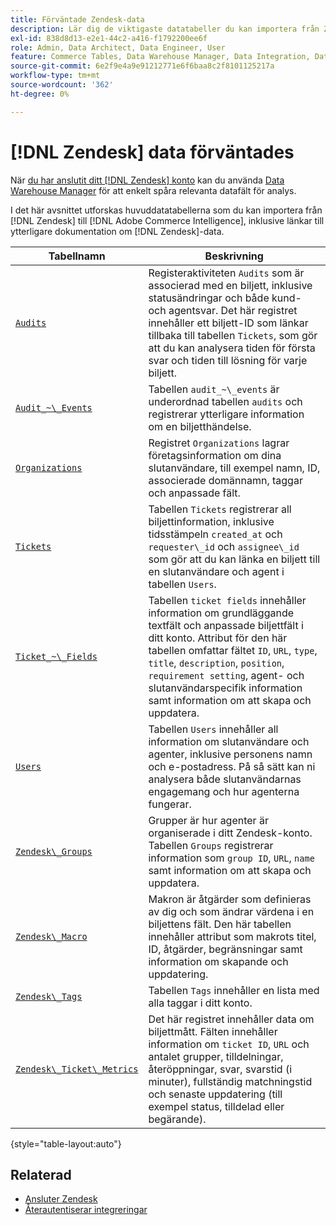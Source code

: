 ```yaml
---
title: Förväntade Zendesk-data
description: Lär dig de viktigaste datatabeller du kan importera från Zendesk till Commerce Intelligence, inklusive länkar till ytterligare dokumentation om Zendesk-data.
exl-id: 838d8d13-e2e1-44c2-a416-f1792200ee6f
role: Admin, Data Architect, Data Engineer, User
feature: Commerce Tables, Data Warehouse Manager, Data Integration, Data Import/Export
source-git-commit: 6e2f9e4a9e91212771e6f6baa8c2f8101125217a
workflow-type: tm+mt
source-wordcount: '362'
ht-degree: 0%

---
```


# [!DNL Zendesk] data förväntades

När [du har anslutit ditt [!DNL Zendesk] konto](../integrations/zendesk.md) kan du använda [Data Warehouse Manager](../../../data-analyst/data-warehouse-mgr/tour-dwm.md) för att enkelt spåra relevanta datafält för analys.

I det här avsnittet utforskas huvuddatatabellerna som du kan importera från [!DNL Zendesk] till [!DNL Adobe Commerce Intelligence], inklusive länkar till ytterligare dokumentation om [!DNL Zendesk]-data.

| Tabellnamn | Beskrivning |
|-----|-----|
| [`Audits`](https://developer.zendesk.com/rest_api/docs/core/ticket_audits) | Registeraktiviteten `Audits` som är associerad med en biljett, inklusive statusändringar och både kund- och agentsvar. Det här registret innehåller ett biljett-ID som länkar tillbaka till tabellen `Tickets`, som gör att du kan analysera tiden för första svar och tiden till lösning för varje biljett. |
| [`Audit_~\_Events`](https://developer.zendesk.com/rest_api/docs/core/ticket_audits#audit-events) | Tabellen `audit_~\_events` är underordnad tabellen `audits` och registrerar ytterligare information om en biljetthändelse. |
| [`Organizations`](https://developer.zendesk.com/rest_api/docs/core/organizations) | Registret `Organizations` lagrar företagsinformation om dina slutanvändare, till exempel namn, ID, associerade domännamn, taggar och anpassade fält. |
| [`Tickets`](https://developer.zendesk.com/rest_api/docs/core/tickets) | Tabellen `Tickets` registrerar all biljettinformation, inklusive tidsstämpeln `created_at` och `requester\_id` och `assignee\_id` som gör att du kan länka en biljett till en slutanvändare och agent i tabellen `Users`. |
| [`Ticket_~\_Fields`](https://developer.zendesk.com/rest_api/docs/core/ticket_fields) | Tabellen `ticket fields` innehåller information om grundläggande textfält och anpassade biljettfält i ditt konto. Attribut för den här tabellen omfattar fältet `ID`, `URL`, `type`, `title`, `description`, `position`, `requirement setting`, agent- och slutanvändarspecifik information samt information om att skapa och uppdatera. |
| [`Users`](https://developer.zendesk.com/rest_api/docs/core/users) | Tabellen `Users` innehåller all information om slutanvändare och agenter, inklusive personens namn och e-postadress. På så sätt kan ni analysera både slutanvändarnas engagemang och hur agenterna fungerar. |
| [`Zendesk\_Groups`](https://developer.zendesk.com/rest_api/docs/core/groups) | Grupper är hur agenter är organiserade i ditt Zendesk-konto. Tabellen `Groups` registrerar information som `group ID`, `URL`, `name` samt information om att skapa och uppdatera. |
| [`Zendesk\_Macro`](https://developer.zendesk.com/rest_api/docs/core/macros) | Makron är åtgärder som definieras av dig och som ändrar värdena i en biljettens fält. Den här tabellen innehåller attribut som makrots titel, ID, åtgärder, begränsningar samt information om skapande och uppdatering. |
| [`Zendesk\_Tags`](https://developer.zendesk.com/rest_api/docs/core/tags) | Tabellen `Tags` innehåller en lista med alla taggar i ditt konto. |
| [`Zendesk\_Ticket\_Metrics`](https://developer.zendesk.com/rest_api/docs/core/ticket_metrics#ticket-metrics) | Det här registret innehåller data om biljettmått. Fälten innehåller information om `ticket ID`, `URL` och antalet grupper, tilldelningar, återöppningar, svar, svarstid (i minuter), fullständig matchningstid och senaste uppdatering (till exempel status, tilldelad eller begärande). |

{style="table-layout:auto"}

## Relaterad

* [Ansluter Zendesk](../integrations/zendesk.md)
* [Återautentiserar integreringar](https://experienceleague.adobe.com/docs/commerce-knowledge-base/kb/how-to/mbi-reauthenticating-integrations.html?lang=sv-SE)
